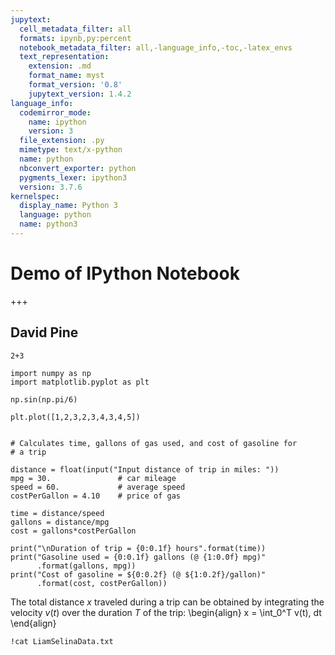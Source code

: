 ```yaml
---
jupytext:
  cell_metadata_filter: all
  formats: ipynb,py:percent
  notebook_metadata_filter: all,-language_info,-toc,-latex_envs
  text_representation:
    extension: .md
    format_name: myst
    format_version: '0.8'
    jupytext_version: 1.4.2
language_info:
  codemirror_mode:
    name: ipython
    version: 3
  file_extension: .py
  mimetype: text/x-python
  name: python
  nbconvert_exporter: python
  pygments_lexer: ipython3
  version: 3.7.6
kernelspec:
  display_name: Python 3
  language: python
  name: python3
---
```


# Demo of IPython Notebook

+++

## David Pine

```{code-cell} ipython3
2+3
```

```{code-cell} ipython3
import numpy as np
import matplotlib.pyplot as plt
```

```{code-cell} ipython3
np.sin(np.pi/6)
```

```{code-cell} ipython3
plt.plot([1,2,3,2,3,4,3,4,5])
```

```{code-cell} ipython3

```

```{code-cell} ipython3
# Calculates time, gallons of gas used, and cost of gasoline for
# a trip

distance = float(input("Input distance of trip in miles: "))
mpg = 30.               # car mileage
speed = 60.             # average speed
costPerGallon = 4.10    # price of gas

time = distance/speed
gallons = distance/mpg
cost = gallons*costPerGallon

print("\nDuration of trip = {0:0.1f} hours".format(time))
print("Gasoline used = {0:0.1f} gallons (@ {1:0.0f} mpg)"
      .format(gallons, mpg))
print("Cost of gasoline = ${0:0.2f} (@ ${1:0.2f}/gallon)"
      .format(cost, costPerGallon))
```

The total distance $x$ traveled during a trip can be
obtained by integrating the velocity $v(t)$ over the
duration $T$ of the trip:
\begin{align}
    x = \int_0^T v(t)\, dt
\end{align}

```{code-cell} ipython3
!cat LiamSelinaData.txt
```

```{code-cell} ipython3

```

